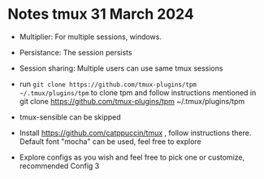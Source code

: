 # Notes tmux 31 March 2024

* Multiplier: For multiple sessions, windows.

* Persistance: The session persists

* Session sharing: Multiple users can use same tmux sessions


* run `git clone https://github.com/tmux-plugins/tpm ~/.tmux/plugins/tpm` to clone tpm and follow instructions mentioned in git clone https://github.com/tmux-plugins/tpm ~/.tmux/plugins/tpm

* tmux-sensible can be skipped

* Install https://github.com/catppuccin/tmux , follow instructions there. Default font "mocha" can be used, feel free to explore

* Explore configs as you wish and feel free to pick one or customize, recommended Config 3
